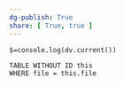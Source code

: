 ```yaml
---
dg-publish: True
share: [ True, true ]
---
```

`$=console.log(dv.current())`
```dataview 
TABLE WITHOUT ID this
WHERE file = this.file
```